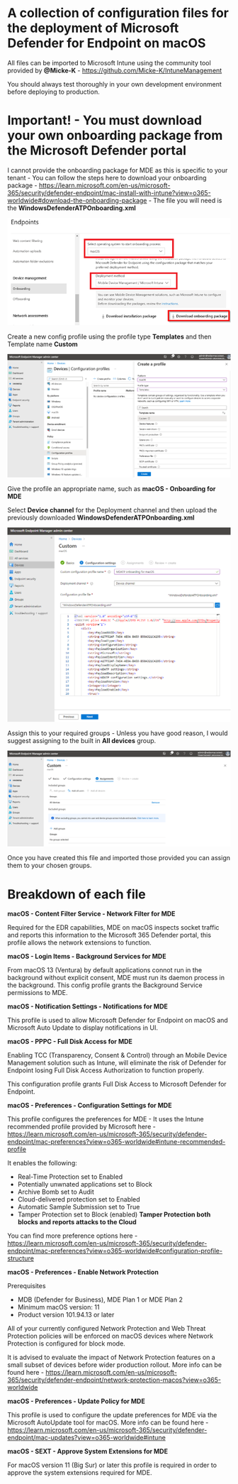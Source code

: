 # A collection of configuration files for the deployment of Microsoft Defender for Endpoint on macOS

All files can be imported to Microsoft Intune using the community tool provided by **@Micke-K** - https://github.com/Micke-K/IntuneManagement

You should always test thoroughly in your own development environment before deploying to production.

# Important! - You **must** download your own onboarding package from the Microsoft Defender portal

I cannot provide the onboarding package for MDE as this is specific to your tenant - You can follow the steps here to download your onboarding package - https://learn.microsoft.com/en-us/microsoft-365/security/defender-endpoint/mac-install-with-intune?view=o365-worldwide#download-the-onboarding-package - The file you will need is the **WindowsDefenderATPOnboarding.xml** 

![Alt text](image-1.png)

Create a new config profile using the profile type **Templates** and then Template name **Custom** 

![Alt text](image-2.png)

Give the profile an appropriate name, such as **macOS - Onboarding for MDE** 

Select **Device channel** for the Deployment channel and then upload the previously downloaded **WindowsDefenderATPOnboarding.xml**

![Alt text](image-3.png)

Assign this to your required groups - Unless you have good reason, I would suggest assigning to the built in **All devices** group.

![Alt text](image-4.png)

Once you have created this file and imported those provided you can assign them to your chosen groups.

# Breakdown of each file

**macOS - Content Filter Service - Network Filter for MDE**

Required for the EDR capabilities, MDE on macOS inspects socket traffic and reports this information to the Microsoft 365 Defender portal, this profile allows the network extensions to function.

**macOS - Login Items - Background Services for MDE**

From macOS 13 (Ventura) by default applications connot run in the background without explicit consent, MDE must run its daemon process in the background. This config profile grants the Background Service permissions to MDE.

**macOS - Notification Settings - Notifications for MDE**

This profile is used to allow Microsoft Defender for Endpoint on macOS and Microsoft Auto Update to display notifications in UI.

**macOS - PPPC - Full Disk Access for MDE**

Enabling TCC (Transparency, Consent & Control) through an Mobile Device Management solution such as Intune, will eliminate the risk of Defender for Endpoint losing Full Disk Access Authorization to function properly.

This configuration profile grants Full Disk Access to Microsoft Defender for Endpoint.

**macOS - Preferences - Configuration Settings for MDE**

This profile configures the preferences for MDE - It uses the Intune recommended profile provided by Microsoft here - https://learn.microsoft.com/en-us/microsoft-365/security/defender-endpoint/mac-preferences?view=o365-worldwide#intune-recommended-profile 

It enables the following:
- Real-Time Protection set to Enabled
- Potentially unwnated applications set to Block
- Archive Bomb set to Audit
- Cloud-delivered protection set to Enabled
- Automatic Sample Submission set to True
- Tamper Protection set to Block (enabled) **Tamper Protection both blocks and reports attacks to the Cloud** 

You can find more preference options here - https://learn.microsoft.com/en-us/microsoft-365/security/defender-endpoint/mac-preferences?view=o365-worldwide#configuration-profile-structure 

**macOS - Preferences - Enable Network Protection**

Prerequisites
- MDB (Defender for Business), MDE Plan 1 or MDE Plan 2
- Minimum macOS version: 11
- Product version 101.94.13 or later

All of your currently configured Network Protection and Web Threat Protection policies will be enforced on macOS devices where Network Protection is configured for block mode.

It is advised to evaluate the impact of Network Protection features on a small subset of devices before wider production rollout. More info can be found here - https://learn.microsoft.com/en-us/microsoft-365/security/defender-endpoint/network-protection-macos?view=o365-worldwide 

**macOS - Preferences - Update Policy for MDE**

This profile is used to configure the update preferences for MDE via the Microsoft AutoUpdate tool for macOS. More info can be found here - https://learn.microsoft.com/en-us/microsoft-365/security/defender-endpoint/mac-updates?view=o365-worldwide#intune 

**macOS - SEXT - Approve System Extensions for MDE**

For macOS version 11 (Big Sur) or later this profile is required in order to approve the system extensions required for MDE.